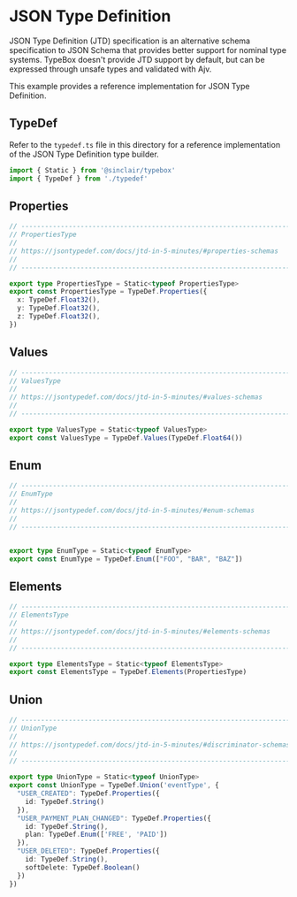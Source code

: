 # JSON Type Definition

JSON Type Definition (JTD) specification is an alternative schema specification to JSON Schema that provides better support for nominal type systems. TypeBox doesn't provide JTD support by default, but can be expressed through unsafe types and validated with Ajv.

This example provides a reference implementation for JSON Type Definition.

## TypeDef

Refer to the `typedef.ts` file in this directory for a reference implementation of the JSON Type Definition type builder.

```typescript
import { Static } from '@sinclair/typebox' 
import { TypeDef } from './typedef'
```

## Properties

```typescript
// ------------------------------------------------------------------------
// PropertiesType
//
// https://jsontypedef.com/docs/jtd-in-5-minutes/#properties-schemas
//
// ------------------------------------------------------------------------

export type PropertiesType = Static<typeof PropertiesType>
export const PropertiesType = TypeDef.Properties({
  x: TypeDef.Float32(),
  y: TypeDef.Float32(),
  z: TypeDef.Float32(),
})
```

## Values

```typescript
// ------------------------------------------------------------------------
// ValuesType
//
// https://jsontypedef.com/docs/jtd-in-5-minutes/#values-schemas
//
// ------------------------------------------------------------------------

export type ValuesType = Static<typeof ValuesType>
export const ValuesType = TypeDef.Values(TypeDef.Float64())
```

## Enum

```typescript
// ------------------------------------------------------------------------
// EnumType
//
// https://jsontypedef.com/docs/jtd-in-5-minutes/#enum-schemas
//
// ------------------------------------------------------------------------


export type EnumType = Static<typeof EnumType>
export const EnumType = TypeDef.Enum(["FOO", "BAR", "BAZ"])
```

## Elements

```typescript
// ------------------------------------------------------------------------
// ElementsType
//
// https://jsontypedef.com/docs/jtd-in-5-minutes/#elements-schemas
//
// ------------------------------------------------------------------------

export type ElementsType = Static<typeof ElementsType>
export const ElementsType = TypeDef.Elements(PropertiesType)
```
## Union

```typescript
// ------------------------------------------------------------------------
// UnionType
//
// https://jsontypedef.com/docs/jtd-in-5-minutes/#discriminator-schemas
//
// ------------------------------------------------------------------------

export type UnionType = Static<typeof UnionType>
export const UnionType = TypeDef.Union('eventType', {
  "USER_CREATED": TypeDef.Properties({
    id: TypeDef.String()
  }),
  "USER_PAYMENT_PLAN_CHANGED": TypeDef.Properties({
    id: TypeDef.String(),
    plan: TypeDef.Enum(['FREE', 'PAID'])
  }),
  "USER_DELETED": TypeDef.Properties({
    id: TypeDef.String(),
    softDelete: TypeDef.Boolean()
  })
})
```